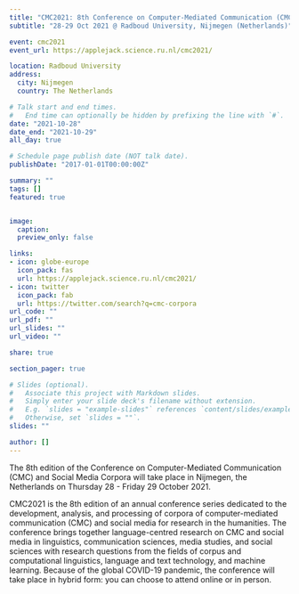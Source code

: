 ```yaml
---
title: "CMC2021: 8th Conference on Computer-Mediated Communication (CMC) and Social Media Corpora"
subtitle: "28-29 Oct 2021 @ Radboud University, Nijmegen (Netherlands)"

event: cmc2021
event_url: https://applejack.science.ru.nl/cmc2021/ 

location: Radboud University
address:
  city: Nijmegen 
  country: The Netherlands

# Talk start and end times.
#   End time can optionally be hidden by prefixing the line with `#`.
date: "2021-10-28"
date_end: "2021-10-29"
all_day: true

# Schedule page publish date (NOT talk date).
publishDate: "2017-01-01T00:00:00Z"

summary: ""
tags: []
featured: true


image:
  caption:
  preview_only: false

links:
- icon: globe-europe
  icon_pack: fas
  url: https://applejack.science.ru.nl/cmc2021/ 
- icon: twitter
  icon_pack: fab
  url: https://twitter.com/search?q=cmc-corpora
url_code: ""
url_pdf: ""
url_slides: ""
url_video: ""

share: true

section_pager: true

# Slides (optional).
#   Associate this project with Markdown slides.
#   Simply enter your slide deck's filename without extension.
#   E.g. `slides = "example-slides"` references `content/slides/example-slides.md`.
#   Otherwise, set `slides = ""`.
slides: ""

author: []
---
```


The 8th edition of the Conference on Computer-Mediated Communication (CMC) and
Social Media Corpora will take place in Nijmegen, the Netherlands on Thursday
28 - Friday 29 October 2021.

CMC2021 is the 8th edition of an annual conference series dedicated to the
development, analysis, and processing of corpora of computer-mediated
communication (CMC) and social media for research in the humanities. The
conference brings together language-centred research on CMC and social media in
linguistics, communication sciences, media studies, and social sciences with
research questions from the fields of corpus and computational linguistics,
language and text technology, and machine learning. Because of the global
COVID-19 pandemic, the conference will take place in hybrid form: you can
choose to attend online or in person. 
